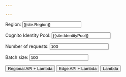 ```yaml
---

---
```



Region: <input name="region" readonly="true" value="{{site.Region}}" />

Cognito Identity Pool: <input name="cognitoIdentityPool" readonly="true" value="{{site.IdentityPool}}"/>

Number of requests: <input type="number" name="requestCount" value="100"/>

Batch size: <input type="number" name="batchSize" value="100"/>

<button test-type="api" target="{{site.RegionalApiUrl}}" label="regional-api" >Regional API + Lambda</button>
<button test-type="api" target="{{site.EdgeApiUrl}}" label="edge-api" >Edge API + Lambda</button>
<button test-type="lambda" target="{{site.SyncTestFunction}}" label="lambda" >Lambda</button>

<div role="reporter">
</div>

<script type="module" src="main.js"></script>
<script src="vendor/aws-sdk.min.js"></script>


